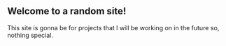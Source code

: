 ## Welcome to a random site!

This site is gonna be for projects that I will be working on in the future so, nothing special.


